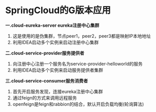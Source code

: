 #  SpringCloud的G版本应用
**一.cloud-eureka-server eureka注册中心集群**
1. 这是使用的是伪集群，节点peer1，peer2，peer3都是映射IP本地地址
2. 利用IDEA启动多个实例来启动注册中心集群

**二.cloud-service-provider服务提供者**
1. 向注册中心注册一个服务名为service-provider-helloworld的服务
2. 利用IDEA启动多个实例来启动服务提供者集群

**三.cloud-service-consumer服务消费者**
1. 首先开启服务发现，连接eureka注册中心集群
2. 通过feign的方式来调用远程服务
3. openfeign是feign和rabbion的结合，默认开启负载均衡(轮询算法)

